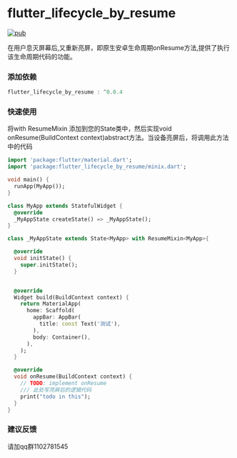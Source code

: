 

# flutter_lifecycle_by_resume


[![pub](https://badgen.net/pub/v/flutter_lifecycle_by_resume)](https://pub.dev/packages/flutter_lifecycle_by_resume)

在用户息灭屏幕后,又重新亮屏，即原生安卓生命周期onResume方法,提供了执行该生命周期代码的功能。

### 添加依赖
```dart
flutter_lifecycle_by_resume : ^0.0.4
```

### 快速使用
将with ResumeMixin<MyWidget> 添加到您的State<MyWidget>类中，然后实现void onResume(BuildContext context)abstract方法。当设备亮屏后，将调用此方法中的代码
```dart
import 'package:flutter/material.dart';
import 'package:flutter_lifecycle_by_resume/minix.dart';

void main() {
  runApp(MyApp());
}

class MyApp extends StatefulWidget {
  @override
  _MyAppState createState() => _MyAppState();
}

class _MyAppState extends State<MyApp> with ResumeMixin<MyApp>{

  @override
  void initState() {
    super.initState();
  }


  @override
  Widget build(BuildContext context) {
    return MaterialApp(
      home: Scaffold(
        appBar: AppBar(
          title: const Text('测试'),
        ),
        body: Container(),
      ),
    );
  }

  @override
  void onResume(BuildContext context) {
    // TODO: implement onResume
    /// 此处写亮屏后的逻辑代码
    print("todo in this");
  }
}

```

### 建议反馈
请加qq群1102781545
